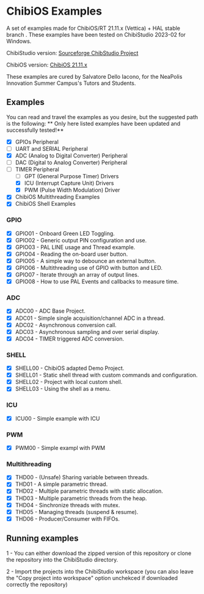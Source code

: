 # ChibiOS Examples
A set of examples made for ChibiOS/RT 21.11.x (Vettica) + HAL stable branch .
These examples have been tested on ChibiStudio 2023-02 for Windows. 

ChibiStudio version: [Sourceforge ChibStudio Project](https://sourceforge.net/projects/chibios/files/ChibiStudio%20Windows/ChibiStudio_Windows_2023-02.7z)

ChibiOS version: [ChibiOS 21.11.x](https://github.com/ChibiOS/ChibiOS/tree/stable_21.11.x)

These examples are cured by Salvatore Dello Iacono, for the NeaPolis Innovation Summer Campus's Tutors and Students.


## Examples
You can read and travel the examples as you desire, but the suggested path is the following:
** Only here listed examples have been updated and successfully tested!**

- [x] GPIOs Peripheral
- [ ] UART and SERIAL Peripheral
- [x] ADC (Analog to Digital Converter) Peripheral 
- [ ] DAC (Digital to Analog Converter) Peripheral 
- [ ] TIMER Peripheral
    - [ ] GPT (General Purpose Timer) Drivers
    - [x] ICU (Interrupt Capture Unit) Drivers
    - [x] PWM (Pulse Width Modulation) Driver
- [x] ChibiOS Multithreading Examples 
- [x] ChibiOS Shell Examples

### GPIO
- [x] GPIO01 - Onboard Green LED Toggling.
- [x] GPIO02 - Generic output PIN configuration and use.
- [x] GPIO03 - PAL LINE usage and Thread example.
- [x] GPIO04 - Reading the on-board user button.
- [x] GPIO05 - A simple way to debounce an external button.
- [x] GPIO06 - Multithreading use of GPIO with button and LED.
- [x] GPIO07 - Iterate through an array of output lines.
- [x] GPIO08 - How to use PAL Events and callbacks to measure time.

### ADC
- [x] ADC00 - ADC Base Project.
- [x] ADC01 - Simple single acquisition/channel ADC in a thread.
- [x] ADC02 - Asynchronous conversion call.
- [x] ADC03 - Asynchronous sampling and over serial display.
- [x] ADC04 - TIMER triggered ADC conversion.

### SHELL
- [x] SHELL00 - ChibiOS adapted Demo Project.
- [x] SHELL01 - Static shell thread with custom commands and configuration.
- [x] SHELL02 - Project with local custom shell.
- [x] SHELL03 - Using the shell as a menu.

### ICU 
- [x] ICU00 - Simple example with ICU

### PWM
- [x] PWM00 - Simple exampl with PWM

### Multithreading 
- [x] THD00 - (Unsafe) Sharing variable between threads. 
- [x] THD01 - A simple parametric thread.
- [x] THD02 - Multiple parametric threads with static allocation.
- [x] THD03 - Multiple parametric threads from the heap.
- [x] THD04 - Sinchronize threads with mutex.
- [x] THD05 - Managing threads (suspend & resume).
- [x] THD06 - Producer/Consumer with FIFOs.

## Running examples

1 - You can either download the zipped version of this repository or clone the repository into the ChibiStudio directory.

2 - Import the projects into the ChibiStudio workspace (you can also leave the "Copy project into workspace" option unchekced if downloaded correctly the repository)
